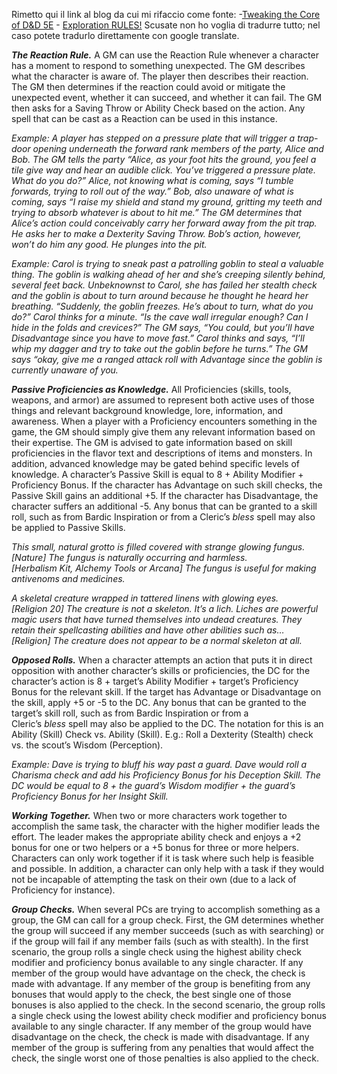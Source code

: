 Rimetto qui il link al blog da cui mi rifaccio come fonte:
	-[Tweaking the Core of D&D 5E](https://theangrygm.com/tweaking-the-core-of-dd-5e/) 
	- [Exploration RULES!](https://theangrygm.com/exploration-rules/)
Scusate non ho voglia di tradurre tutto; nel caso potete tradurlo direttamente con google translate.

**_The Reaction Rule._** A GM can use the Reaction Rule whenever a character has a moment to respond to something unexpected. The GM describes what the character is aware of. The player then describes their reaction. The GM then determines if the reaction could avoid or mitigate the unexpected event, whether it can succeed, and whether it can fail. The GM then asks for a Saving Throw or Ability Check based on the action. Any spell that can be cast as a Reaction can be used in this instance.

_Example: A player has stepped on a pressure plate that will trigger a trap-door opening underneath the forward rank members of the party, Alice and Bob. The GM tells the party “Alice, as your foot hits the ground, you feel a tile give way and hear an audible click. You’ve triggered a pressure plate. What do you do?” Alice, not knowing what is coming, says “I tumble forwards, trying to roll out of the way.” Bob, also unaware of what is coming, says “I raise my shield and stand my ground, gritting my teeth and trying to absorb whatever is about to hit me.” The GM determines that Alice’s action could conceivably carry her forward away from the pit trap. He asks her to make a Dexterity Saving Throw. Bob’s action, however, won’t do him any good. He plunges into the pit._

_Example: Carol is trying to sneak past a patrolling goblin to steal a valuable thing. The goblin is walking ahead of her and she’s creeping silently behind, several feet back. Unbeknownst to Carol, she has failed her stealth check and the goblin is about to turn around because he thought he heard her breathing. “Suddenly, the goblin freezes. He’s about to turn, what do you do?” Carol thinks for a minute. “Is the cave wall irregular enough? Can I hide in the folds and crevices?” The GM says, “You could, but you’ll have Disadvantage since you have to move fast.” Carol thinks and says, “I’ll whip my dagger and try to take out the goblin before he turns.” The GM says “okay, give me a ranged attack roll with Advantage since the goblin is currently unaware of you._

**_Passive Proficiencies as Knowledge._** All Proficiencies (skills, tools, weapons, and armor) are assumed to represent both active uses of those things and relevant background knowledge, lore, information, and awareness. When a player with a Proficiency encounters something in the game, the GM should simply give them any relevant information based on their expertise. The GM is advised to gate information based on skill proficiencies in the flavor text and descriptions of items and monsters. In addition, advanced knowledge may be gated behind specific levels of knowledge. A character’s Passive Skill is equal to 8 + Ability Modifier + Proficiency Bonus. If the character has Advantage on such skill checks, the Passive Skill gains an additional +5. If the character has Disadvantage, the character suffers an additional -5. Any bonus that can be granted to a skill roll, such as from Bardic Inspiration or from a Cleric’s _bless_ spell may also be applied to Passive Skills.

_This small, natural grotto is filled covered with strange glowing fungus.  
[Nature] The fungus is naturally occurring and harmless.  
[Herbalism Kit, Alchemy Tools or Arcana] The fungus is useful for making antivenoms and medicines._

_A skeletal creature wrapped in tattered linens with glowing eyes.  
[Religion 20] The creature is not a skeleton. It’s a lich. Liches are powerful magic users that have turned themselves into undead creatures. They retain their spellcasting abilities and have other abilities such as…  
[Religion] The creature does not appear to be a normal skeleton at all._

**_Opposed Rolls._** When a character attempts an action that puts it in direct opposition with another character’s skills or proficiencies, the DC for the character’s action is 8 + target’s Ability Modifier + target’s Proficiency Bonus for the relevant skill. If the target has Advantage or Disadvantage on the skill, apply +5 or -5 to the DC. Any bonus that can be granted to the target’s skill roll, such as from Bardic Inspiration or from a Cleric’s _bless_ spell may also be applied to the DC. The notation for this is an Ability (Skill) Check vs. Ability (Skill). E.g.: Roll a Dexterity (Stealth) check vs. the scout’s Wisdom (Perception).

_Example: Dave is trying to bluff his way past a guard. Dave would roll a Charisma check and add his Proficiency Bonus for his Deception Skill. The DC would be equal to 8 + the guard’s Wisdom modifier + the guard’s Proficiency Bonus for her Insight Skill._

**_Working Together._** When two or more characters work together to accomplish the same task, the character with the higher modifier leads the effort. The leader makes the appropriate ability check and enjoys a +2 bonus for one or two helpers or a +5 bonus for three or more helpers. Characters can only work together if it is task where such help is feasible and possible. In addition, a character can only help with a task if they would not be incapable of attempting the task on their own (due to a lack of Proficiency for instance).

_**Group Checks.**_ When several PCs are trying to accomplish something as a group, the GM can call for a group check. First, the GM determines whether the group will succeed if any member succeeds (such as with searching) or if the group will fail if any member fails (such as with stealth). In the first scenario, the group rolls a single check using the highest ability check modifier and proficiency bonus available to any single character. If any member of the group would have advantage on the check, the check is made with advantage. If any member of the group is benefiting from any bonuses that would apply to the check, the best single one of those bonuses is also applied to the check. In the second scenario, the group rolls a single check using the lowest ability check modifier and proficiency bonus available to any single character. If any member of the group would have disadvantage on the check, the check is made with disadvantage. If any member of the group is suffering from any penalties that would affect the check, the single worst one of those penalties is also applied to the check.